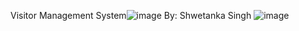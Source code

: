 Visitor Management System![image](https://user-images.githubusercontent.com/44843045/117572514-d5c48d80-b0f0-11eb-9ec3-381f3f0d12f9.png)
By:
Shwetanka Singh
![image](https://user-images.githubusercontent.com/44843045/117572532-ed037b00-b0f0-11eb-8ad9-43f6d11864ca.png)

